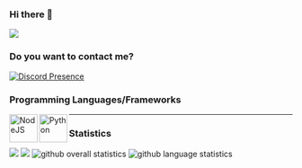 ### Hi there 👋
![](https://komarev.com/ghpvc/?username=3xnull&color=green)

### Do you want to contact me?
[![Discord Presence](https://lanyard.cnrad.dev/api/417987976174370826)](https://discord.com/users/417987976174370826)

### Programming Languages/Frameworks
<img align="left" alt="NodeJS" width="50px" height="50px" src="https://raw.githubusercontent.com/faith/faith/master/images/nodejs.svg" />
<img align="left" alt="Python" width="50px" height="50px" src="https://raw.githubusercontent.com/faith/faith/master/images/python.png" />

---

### Statistics
![](http://github-profile-summary-cards.vercel.app/api/cards/profile-details?username=3xnull&theme=tokyonight)
![](http://github-profile-summary-cards.vercel.app/api/cards/repos-per-language?username=3xnull&theme=tokyonight)
![github overall statistics](https://github-readme-stats.vercel.app/api?username=3xnull&show_icons=true&theme=tokyonight)
![github language statistics](https://github-readme-stats.vercel.app/api/top-langs/?username=3xnull&show_icons=true&layout=compact&theme=tokyonight)



